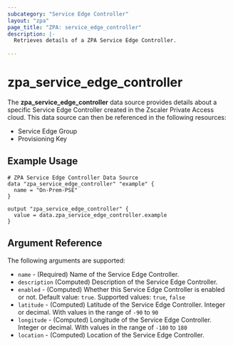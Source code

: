 ```yaml
---
subcategory: "Service Edge Controller"
layout: "zpa"
page_title: "ZPA: service_edge_controller"
description: |-
  Retrieves details of a ZPA Service Edge Controller.
  
---
```

# zpa_service_edge_controller

The **zpa_service_edge_controller** data source provides details about a specific Service Edge Controller created in the Zscaler Private Access cloud. This data source can then be referenced in the following resources:

* Service Edge Group
* Provisioning Key

## Example Usage

```hcl
# ZPA Service Edge Controller Data Source
data "zpa_service_edge_controller" "example" {
  name = "On-Prem-PSE"
}

output "zpa_service_edge_controller" {
  value = data.zpa_service_edge_controller.example
}
```

## Argument Reference

The following arguments are supported:

* `name` - (Required) Name of the Service Edge Controller.
* `description` (Computed) Description of the Service Edge Controller.
* `enabled` - (Computed) Whether this Service Edge Controller is enabled or not. Default value: `true`. Supported values: `true`, `false`
* `latitude` - (Computed) Latitude of the Service Edge Controller. Integer or decimal. With values in the range of `-90` to `90`
* `longitude` - (Computed) Longitude of the Service Edge Controller. Integer or decimal. With values in the range of `-180` to `180`
* `location` - (Computed) Location of the Service Edge Controller.
